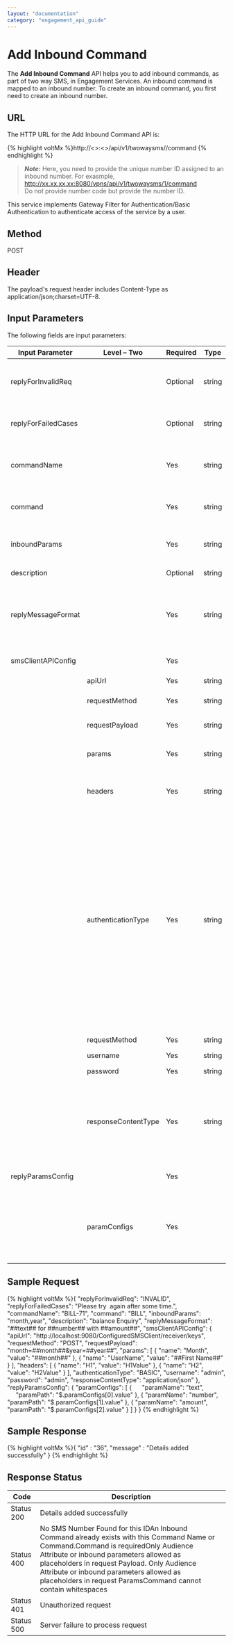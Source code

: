 ```yaml
---
layout: "documentation"
category: "engagement_api_guide"
---
```


# Add Inbound Command

The **Add Inbound Command** API helps you to add inbound commands, as part of two way SMS, in Engagement Services. An inbound command is mapped to an inbound number. To create an inbound command, you first need to create an inbound number.

## URL

The HTTP URL for the Add Inbound Command API is:

{% highlight voltMx %}http://<<host>>:<<port>>/api/v1/twowaysms/<number-id>/command
{% endhighlight %}

> **_Note:_** Here, you need to provide the unique number ID assigned to an inbound number. For exasmple, http://xx.xx.xx.xx:8080/vpns/api/v1/twowaysms/1/command  
> Do not provide number code but provide the number ID.

This service implements Gateway Filter for Authentication/Basic Authentication to authenticate access of the service by a user.

## Method

POST

## Header

The payload's request header includes Content-Type as application/json;charset=UTF-8.

## Input Parameters

The following fields are input parameters:

| Input Parameter     | Level – Two         | Required | Type   | Description                                                                                                                                                                                                                                                                                                                                                                                           |
| ------------------- | ------------------- | -------- | ------ | ----------------------------------------------------------------------------------------------------------------------------------------------------------------------------------------------------------------------------------------------------------------------------------------------------------------------------------------------------------------------------------------------------- |
| replyForInvalidReq  |                     | Optional | string | Fault Message to be sent when incoming message has invalid parameters                                                                                                                                                                                                                                                                                                                                 |
| replyForFailedCases |                     | Optional | string | Default Message to be sent when incoming message processing fails.                                                                                                                                                                                                                                                                                                                                    |
| commandName         |                     | Yes      | string | Inbound command name is unique for the given inbound number like, Customer Care                                                                                                                                                                                                                                                                                                                       |
| command             |                     | Yes      | string | Command is unique for the given inbound number like 53515                                                                                                                                                                                                                                                                                                                                             |
| inboundParams       |                     | Yes      | string | Set inbound parameters that are associated with the command.                                                                                                                                                                                                                                                                                                                                          |
| description         |                     | Optional | string | Description of the command                                                                                                                                                                                                                                                                                                                                                                            |
| replyMessageFormat  |                     | Yes      | string | paramConfig is an array of paranName, paramPath paramPath is json path for the interested field                                                                                                                                                                                                                                                                                                       |
| smsClientAPIConfig  |                     | Yes      |        | An array of smsClientAPIConfig objects                                                                                                                                                                                                                                                                                                                                                                |
|                     | apiUrl              | Yes      | string | API URL details                                                                                                                                                                                                                                                                                                                                                                                       |
|                     | requestMethod       | Yes      | string | The request method such as POST                                                                                                                                                                                                                                                                                                                                                                       |
|                     | requestPayload      | Yes      | string | Request payload format                                                                                                                                                                                                                                                                                                                                                                                |
|                     | params              | Yes      | string | An array of params objects:(name value pair) - name-value                                                                                                                                                                                                                                                                                                                                             |
|                     | headers             | Yes      | string | An array of headers objects:(name value pair) - name-value                                                                                                                                                                                                                                                                                                                                            |
|                     | authenticationType  | Yes      | string | Allowed values are NONE > no authentication required for the configured API BASIC > The configured API supports basic authentication with the given username (required) and password (required) MOBILE\_ FOUNDRY > Volt MX Mobile foundry authentication thus expect mbassAuthUrl and App key and App Secret. if the service is strictly private, then expect username and password also as mandatory |
|                     | requestMethod       | Yes      | string | Allowed values are GET or POST                                                                                                                                                                                                                                                                                                                                                                        |
|                     | username            | Yes      | string | Name of the user                                                                                                                                                                                                                                                                                                                                                                                      |
|                     | password            | Yes      | string | Password of the user                                                                                                                                                                                                                                                                                                                                                                                  |
|                     | responseContentType | Yes      | string | Allowed values: application/json. The configured API should reply in json format. If the service does not reply in json format use voltmx middle ware                                                                                                                                                                                                                                                 |
| replyParamsConfig   |                     | Yes      |        | An array of replyParamsConfig objects                                                                                                                                                                                                                                                                                                                                                                 |
|                     | paramConfigs        | Yes      |        | An array of paramConfigs objects: - paranName- paramPath paramPath is json path for the interested field                                                                                                                                                                                                                                                                                              |

## Sample Request

{% highlight voltMx %}{
"replyForInvalidReq": "INVALID",
"replyForFailedCases": "Please try  again after some time.",
"commandName": "BILL-71",
"command": "BILL",
"inboundParams": "month,year",
"description": "balance Enquiry",
"replyMessageFormat": "##text## for ##number## with ##amount##",
"smsClientAPIConfig": {
"apiUrl": "http://localhost:9080/ConfiguredSMSClient/receiver/keys",
"requestMethod": "POST",
"requestPayload": "month=##month##&amp;year=##year##",
"params": [
{
"name": "Month",
"value": "##month##"
},
{
"name": "UserName",
"value": "##First Name##"
}
],
"headers": [
{
"name": "H1",
"value": "H1Value"
},
{
"name": "H2",
"value": "H2Value"
}
],
"authenticationType": "BASIC",
"username": "admin",
"password": "admin",
"responseContentType": "application/json"
},
"replyParamsConfig": {
"paramConfigs": [
{
     "paramName": "text",
     "paramPath": "$.paramConfigs[0].value"
			},
			{
				"paramName": "number",
				"paramPath": "$.paramConfigs[1].value"
},
{
"paramName": "amount",
"paramPath": "$.paramConfigs[2].value"
}
]
}
}
{% endhighlight %}

## Sample Response

{% highlight voltMx %}{
"id" : "36",
"message" : "Details added successfully"
}
{% endhighlight %}

## Response Status

| Code       | Description                                                                                                                                                                                                                                                                                                                               |
| ---------- | ----------------------------------------------------------------------------------------------------------------------------------------------------------------------------------------------------------------------------------------------------------------------------------------------------------------------------------------- |
| Status 200 | Details added successfully                                                                                                                                                                                                                                                                                                                |
| Status 400 | No SMS Number Found for this IDAn Inbound Command already exists with this Command Name or Command.Command is requiredOnly Audience Attribute or inbound parameters allowed as placeholders in request Payload. Only Audience Attribute or inbound parameters allowed as placeholders in request ParamsCommand cannot contain whitespaces |
| Status 401 | Unauthorized request                                                                                                                                                                                                                                                                                                                      |
| Status 500 | Server failure to process request                                                                                                                                                                                                                                                                                                         |
